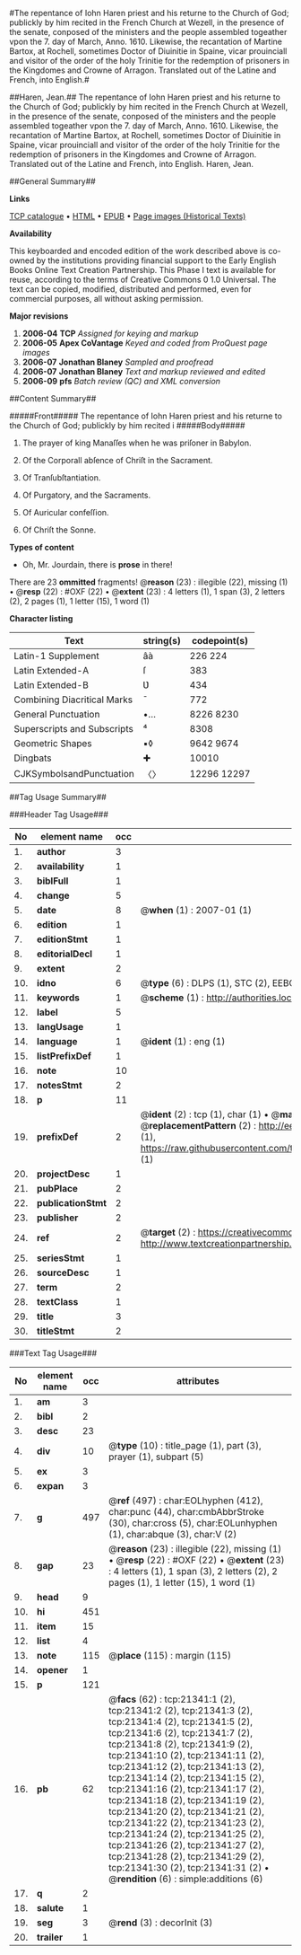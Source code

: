#The repentance of Iohn Haren priest and his returne to the Church of God; publickly by him recited in the French Church at Wezell, in the presence of the senate, conposed of the ministers and the people assembled togeather vpon the 7. day of March, Anno. 1610. Likewise, the recantation of Martine Bartox, at Rochell, sometimes Doctor of Diuinitie in Spaine, vicar prouinciall and visitor of the order of the holy Trinitie for the redemption of prisoners in the Kingdomes and Crowne of Arragon. Translated out of the Latine and French, into English.#

##Haren, Jean.##
The repentance of Iohn Haren priest and his returne to the Church of God; publickly by him recited in the French Church at Wezell, in the presence of the senate, conposed of the ministers and the people assembled togeather vpon the 7. day of March, Anno. 1610. Likewise, the recantation of Martine Bartox, at Rochell, sometimes Doctor of Diuinitie in Spaine, vicar prouinciall and visitor of the order of the holy Trinitie for the redemption of prisoners in the Kingdomes and Crowne of Arragon. Translated out of the Latine and French, into English.
Haren, Jean.

##General Summary##

**Links**

[TCP catalogue](http://www.ota.ox.ac.uk/tcp/)  • 
[HTML](http://tei.it.ox.ac.uk/tcp/Texts-HTML/free/A02/A02641.html)  • 
[EPUB](http://tei.it.ox.ac.uk/tcp/Texts-EPUB/free/A02/A02641.epub) • 
[Page images (Historical Texts)](https://data.historicaltexts.jisc.ac.uk/view?pubId=eebo-99855836e&pageId=eebo-99855836e-21341-1)

**Availability**

This keyboarded and encoded edition of the
	       work described above is co-owned by the institutions
	       providing financial support to the Early English Books
	       Online Text Creation Partnership. This Phase I text is
	       available for reuse, according to the terms of Creative
	       Commons 0 1.0 Universal. The text can be copied,
	       modified, distributed and performed, even for
	       commercial purposes, all without asking permission.

**Major revisions**

1. __2006-04__ __TCP__ *Assigned for keying and markup*
1. __2006-05__ __Apex CoVantage__ *Keyed and coded from ProQuest page images*
1. __2006-07__ __Jonathan Blaney__ *Sampled and proofread*
1. __2006-07__ __Jonathan Blaney__ *Text and markup reviewed and edited*
1. __2006-09__ __pfs__ *Batch review (QC) and XML conversion*

##Content Summary##

#####Front#####
The repentance of Iohn Haren priest and his returne to the Church of God; publickly by him recited i
#####Body#####

1. The prayer of king Manaſſes when he was priſoner in Babylon.

1. Of the Corporall abſence of Chriſt in the Sacrament.

1. Of Tranſubſtantiation.

1. Of Purgatory, and the Sacraments.

1. Of Auricular confeſſion.

1. Of Chriſt the Sonne.

**Types of content**

  * Oh, Mr. Jourdain, there is **prose** in there!

There are 23 **ommitted** fragments! 
 @__reason__ (23) : illegible (22), missing (1)  •  @__resp__ (22) : #OXF (22)  •  @__extent__ (23) : 4 letters (1), 1 span (3), 2 letters (2), 2 pages (1), 1 letter (15), 1 word (1)

**Character listing**


|Text|string(s)|codepoint(s)|
|---|---|---|
|Latin-1 Supplement|âà|226 224|
|Latin Extended-A|ſ|383|
|Latin Extended-B|Ʋ|434|
|Combining             Diacritical Marks|̄|772|
|General Punctuation|•…|8226 8230|
|Superscripts             and Subscripts|⁴|8308|
|Geometric Shapes|▪◊|9642 9674|
|Dingbats|✚|10010|
|CJKSymbolsandPunctuation|〈〉|12296 12297|

##Tag Usage Summary##

###Header Tag Usage###

|No|element name|occ|attributes|
|---|---|---|---|
|1.|__author__|3||
|2.|__availability__|1||
|3.|__biblFull__|1||
|4.|__change__|5||
|5.|__date__|8| @__when__ (1) : 2007-01 (1)|
|6.|__edition__|1||
|7.|__editionStmt__|1||
|8.|__editorialDecl__|1||
|9.|__extent__|2||
|10.|__idno__|6| @__type__ (6) : DLPS (1), STC (2), EEBO-CITATION (1), PROQUEST (1), VID (1)|
|11.|__keywords__|1| @__scheme__ (1) : http://authorities.loc.gov/ (1)|
|12.|__label__|5||
|13.|__langUsage__|1||
|14.|__language__|1| @__ident__ (1) : eng (1)|
|15.|__listPrefixDef__|1||
|16.|__note__|10||
|17.|__notesStmt__|2||
|18.|__p__|11||
|19.|__prefixDef__|2| @__ident__ (2) : tcp (1), char (1)  •  @__matchPattern__ (2) : ([0-9\-]+):([0-9IVX]+) (1), (.+) (1)  •  @__replacementPattern__ (2) : http://eebo.chadwyck.com/downloadtiff?vid=$1&page=$2 (1), https://raw.githubusercontent.com/textcreationpartnership/Texts/master/tcpchars.xml#$1 (1)|
|20.|__projectDesc__|1||
|21.|__pubPlace__|2||
|22.|__publicationStmt__|2||
|23.|__publisher__|2||
|24.|__ref__|2| @__target__ (2) : https://creativecommons.org/publicdomain/zero/1.0/ (1), http://www.textcreationpartnership.org/docs/. (1)|
|25.|__seriesStmt__|1||
|26.|__sourceDesc__|1||
|27.|__term__|2||
|28.|__textClass__|1||
|29.|__title__|3||
|30.|__titleStmt__|2||


###Text Tag Usage###

|No|element name|occ|attributes|
|---|---|---|---|
|1.|__am__|3||
|2.|__bibl__|2||
|3.|__desc__|23||
|4.|__div__|10| @__type__ (10) : title_page (1), part (3), prayer (1), subpart (5)|
|5.|__ex__|3||
|6.|__expan__|3||
|7.|__g__|497| @__ref__ (497) : char:EOLhyphen (412), char:punc (44), char:cmbAbbrStroke (30), char:cross (5), char:EOLunhyphen (1), char:abque (3), char:V (2)|
|8.|__gap__|23| @__reason__ (23) : illegible (22), missing (1)  •  @__resp__ (22) : #OXF (22)  •  @__extent__ (23) : 4 letters (1), 1 span (3), 2 letters (2), 2 pages (1), 1 letter (15), 1 word (1)|
|9.|__head__|9||
|10.|__hi__|451||
|11.|__item__|15||
|12.|__list__|4||
|13.|__note__|115| @__place__ (115) : margin (115)|
|14.|__opener__|1||
|15.|__p__|121||
|16.|__pb__|62| @__facs__ (62) : tcp:21341:1 (2), tcp:21341:2 (2), tcp:21341:3 (2), tcp:21341:4 (2), tcp:21341:5 (2), tcp:21341:6 (2), tcp:21341:7 (2), tcp:21341:8 (2), tcp:21341:9 (2), tcp:21341:10 (2), tcp:21341:11 (2), tcp:21341:12 (2), tcp:21341:13 (2), tcp:21341:14 (2), tcp:21341:15 (2), tcp:21341:16 (2), tcp:21341:17 (2), tcp:21341:18 (2), tcp:21341:19 (2), tcp:21341:20 (2), tcp:21341:21 (2), tcp:21341:22 (2), tcp:21341:23 (2), tcp:21341:24 (2), tcp:21341:25 (2), tcp:21341:26 (2), tcp:21341:27 (2), tcp:21341:28 (2), tcp:21341:29 (2), tcp:21341:30 (2), tcp:21341:31 (2)  •  @__rendition__ (6) : simple:additions (6)|
|17.|__q__|2||
|18.|__salute__|1||
|19.|__seg__|3| @__rend__ (3) : decorInit (3)|
|20.|__trailer__|1||
